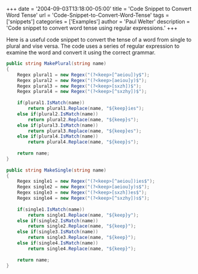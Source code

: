 +++
date = '2004-09-03T13:18:00-05:00'
title = 'Code Snippet to Convert Word Tense'
url = 'Code-Snippet-to-Convert-Word-Tense'
tags = ['snippets']
categories = ['Examples']
author = 'Paul Welter'
description = 'Code snippet to convert word tense using regular expressions.'
+++


Here is a useful code snippet to convert the tense of a word from single to plural and vise versa. The code uses a series of regular expression to examine the word and convert it using the correct grammar.

```csharp
public string MakePlural(string name)  
{  
    Regex plural1 = new Regex("(?<keep>[^aeiou])y$");  
    Regex plural2 = new Regex("(?<keep>[aeiou]y)$");  
    Regex plural3 = new Regex("(?<keep>[sxzh])$");  
    Regex plural4 = new Regex("(?<keep>[^sxzhy])$");  
  
    if(plural1.IsMatch(name))  
        return plural1.Replace(name, "${keep}ies");  
    else if(plural2.IsMatch(name))  
        return plural2.Replace(name, "${keep}s");  
    else if(plural3.IsMatch(name))  
        return plural3.Replace(name, "${keep}es");  
    else if(plural4.IsMatch(name))  
        return plural4.Replace(name, "${keep}s");  
  
    return name;  
}  
  
public string MakeSingle(string name)  
{  
    Regex single1 = new Regex("(?<keep>[^aeiou])ies$");  
    Regex single2 = new Regex("(?<keep>[aeiou]y)s$");  
    Regex single3 = new Regex("(?<keep>[sxzh])es$");  
    Regex single4 = new Regex("(?<keep>[^sxzhy])s$");  
  
    if(single1.IsMatch(name))  
        return single1.Replace(name, "${keep}y");  
    else if(single2.IsMatch(name))  
        return single2.Replace(name, "${keep}");  
    else if(single3.IsMatch(name))  
        return single3.Replace(name, "${keep}");  
    else if(single4.IsMatch(name))  
        return single4.Replace(name, "${keep}");  
  
    return name;  
}
```
